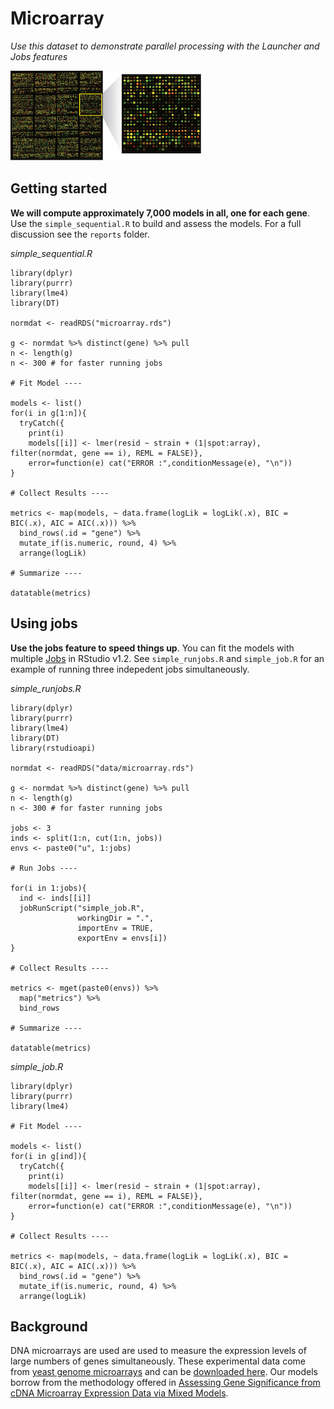 # Microarray

*Use this dataset to demonstrate parallel processing with the Launcher and Jobs features*

![](data/microarray.png)


## Getting started

**We will compute approximately 7,000 models in all, one for each gene**. Use the `simple_sequential.R` to build and assess the models. For a full discussion see the `reports` folder.

*simple_sequential.R*

```{r}
library(dplyr)
library(purrr)
library(lme4)
library(DT)

normdat <- readRDS("microarray.rds")

g <- normdat %>% distinct(gene) %>% pull
n <- length(g)
n <- 300 # for faster running jobs

# Fit Model ----

models <- list()
for(i in g[1:n]){
  tryCatch({
    print(i)
    models[[i]] <- lmer(resid ~ strain + (1|spot:array), filter(normdat, gene == i), REML = FALSE)},
    error=function(e) cat("ERROR :",conditionMessage(e), "\n"))
}

# Collect Results ----

metrics <- map(models, ~ data.frame(logLik = logLik(.x), BIC = BIC(.x), AIC = AIC(.x))) %>%
  bind_rows(.id = "gene") %>%
  mutate_if(is.numeric, round, 4) %>%
  arrange(logLik)

# Summarize ----

datatable(metrics)
```

## Using jobs

**Use the jobs feature to speed things up**. You can fit the models with multiple [Jobs](https://blog.rstudio.com/2019/03/14/rstudio-1-2-jobs/) in RStudio v1.2. See `simple_runjobs.R` and `simple_job.R` for an example of running three indepedent jobs simultaneously.

*simple_runjobs.R*

```{r}
library(dplyr)
library(purrr)
library(lme4)
library(DT)
library(rstudioapi)

normdat <- readRDS("data/microarray.rds")

g <- normdat %>% distinct(gene) %>% pull
n <- length(g)
n <- 300 # for faster running jobs

jobs <- 3
inds <- split(1:n, cut(1:n, jobs))
envs <- paste0("u", 1:jobs)

# Run Jobs ----

for(i in 1:jobs){
  ind <- inds[[i]]
  jobRunScript("simple_job.R", 
               workingDir = ".", 
               importEnv = TRUE, 
               exportEnv = envs[i])
}

# Collect Results ----

metrics <- mget(paste0(envs)) %>%
  map("metrics") %>%
  bind_rows

# Summarize ----

datatable(metrics)
```

*simple_job.R*

```{r}
library(dplyr)
library(purrr)
library(lme4)

# Fit Model ----

models <- list()
for(i in g[ind]){
  tryCatch({
    print(i)
    models[[i]] <- lmer(resid ~ strain + (1|spot:array), filter(normdat, gene == i), REML = FALSE)},
    error=function(e) cat("ERROR :",conditionMessage(e), "\n"))
}

# Collect Results ----

metrics <- map(models, ~ data.frame(logLik = logLik(.x), BIC = BIC(.x), AIC = AIC(.x))) %>%
  bind_rows(.id = "gene") %>%
  mutate_if(is.numeric, round, 4) %>%
  arrange(logLik)
```

## Background

DNA microarrays are used are used to measure the expression levels of large numbers of genes simultaneously. These experimental data come from [yeast genome microarrays](https://www.pnas.org/content/pnas/97/7/3364.full.pdf) and can be [downloaded here](http://genome-www.stanford.edu/swisnf/). Our models borrow from the methodology offered in [Assessing Gene Significance from cDNA Microarray Expression Data via Mixed Models](https://pdfs.semanticscholar.org/608a/4dc9f2464942030cb860a84ddcb215691188.pdf?_ga=2.38984291.1957266298.1552698540-1237907384.1552698540).


